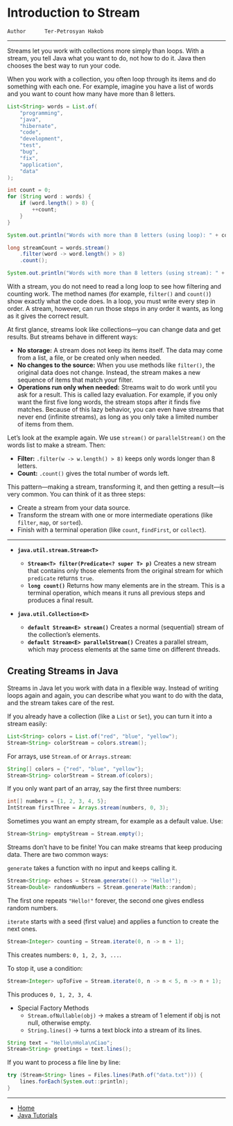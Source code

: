 # Introduction to Stream

```info
Author      Ter-Petrosyan Hakob
```

---

Streams let you work with collections more simply than loops. With a stream, you tell Java what you want to do, not how to do it. 
Java then chooses the best way to run your code. 

When you work with a collection, you often loop through its items and do something with each one. 
For example, imagine you have a list of words and you want to count how many have more than 8 letters. 

```java
List<String> words = List.of(
    "programming", 
    "java",
    "hibernate", 
    "code",
    "development",
    "test",
    "bug",
    "fix",
    "application",
    "data"
);

int count = 0;
for (String word : words) {
    if (word.length() > 8) {
        ++count;
    }
}

System.out.println("Words with more than 8 letters (using loop): " + count);

long streamCount = words.stream()
    .filter(word -> word.length() > 8)
    .count();

System.out.println("Words with more than 8 letters (using stream): " + streamCount);
```

With a stream, you do not need to read a long loop to see how filtering and counting work. 
The method names (for example, `filter()` and `count()`) 
show exactly what the code does. In a loop, you must write every step in order. 
A stream, however, can run those steps in any order it wants, as long as it gives the correct result.


At first glance, streams look like collections—you can change data and get results. But streams behave in different ways:

- **No storage:** A stream does not keep its items itself. The data may come from a list, a file, or be created only when needed.
- **No changes to the source:** When you use methods like `filter()`, the original data does not change. 
    Instead, the stream makes a new sequence of items that match your filter.
- **Operations run only when needed:** Streams wait to do work until you ask for a result. This is called lazy evaluation. For example, if you only want the first five long words, the stream stops after it finds five matches. Because of this lazy behavior, you can even have streams that never end (infinite streams), as long as you only take a limited number of items from them.

Let’s look at the example again. We use `stream()` or `parallelStream()` on the words list to make a stream. Then:

- **Filter:** `.filter(w -> w.length() > 8)` keeps only words longer than 8 letters.
- **Count:** `.count()` gives the total number of words left.

This pattern—making a stream, transforming it, and then getting a result—is very common. You can think of it as three steps:

- Create a stream from your data source.
- Transform the stream with one or more intermediate operations (like `filter`, `map`, or `sorted`).
- Finish with a terminal operation (like `count`, `findFirst`, or `collect`). 


---

- **`java.util.stream.Stream<T>`**
    - **`Stream<T> filter(Predicate<? super T> p)`** Creates a new stream that contains only those elements 
        from the original stream for which `predicate` returns `true`.
    - **`long count()`** Returns how many elements are in the stream. This is a terminal operation, which means 
        it runs all previous steps and produces a final result.

- **`java.util.Collection<E>`**
    - **`default Stream<E> stream()`** Creates a normal (sequential) stream of the collection’s elements.
    - **`default Stream<E> parallelStream()`** Creates a parallel stream, which may process elements at the same time on different threads.


## Creating Streams in Java

Streams in Java let you work with data in a flexible way. Instead of writing loops again and again, you can describe what you want to do with the data, and the stream takes care of the rest.

If you already have a collection (like a `List` or `Set`), you can turn it into a stream easily:

```java
List<String> colors = List.of("red", "blue", "yellow");
Stream<String> colorStream = colors.stream();
```

For arrays, use `Stream.of` or `Arrays.stream`:

```java
String[] colors = {"red", "blue", "yellow"};
Stream<String> colorStream = Stream.of(colors);
```

If you only want part of an array, say the first three numbers:

```java
int[] numbers = {1, 2, 3, 4, 5};
IntStream firstThree = Arrays.stream(numbers, 0, 3);
```

Sometimes you want an empty stream, for example as a default value. Use:

```java
Stream<String> emptyStream = Stream.empty();
```

Streams don’t have to be finite! You can make streams that keep producing data.
There are two common ways:

`generate` takes a function with no input and keeps calling it.

```java
Stream<String> echoes = Stream.generate(() -> "Hello!");
Stream<Double> randomNumbers = Stream.generate(Math::random);
```

The first one repeats `"Hello!"` forever, the second one gives endless random numbers.

`iterate` starts with a seed (first value) and applies a function to create the next ones.

```java
Stream<Integer> counting = Stream.iterate(0, n -> n + 1);
```

This creates numbers: `0, 1, 2, 3, ...`. 

To stop it, use a condition:
```java
Stream<Integer> upToFive = Stream.iterate(0, n -> n < 5, n -> n + 1);
```

This produces `0, 1, 2, 3, 4`.


- Special Factory Methods
    - `Stream.ofNullable(obj)` → makes a stream of 1 element if obj is not null, otherwise empty.
    - `String.lines()` → turns a text block into a stream of its lines.

```java
String text = "Hello\nHola\nCiao";
Stream<String> greetings = text.lines();
```

If you want to process a file line by line:

```java
try (Stream<String> lines = Files.lines(Path.of("data.txt"))) {
    lines.forEach(System.out::println);
}
```

---

- [Home](./../../README.md)
- [Java Tutorials](./../tutorials.md)
